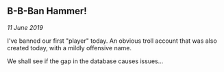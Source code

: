 B-B-Ban Hammer!
---
_11 June 2019_

I've banned our first "player" today. An obvious troll account that was also created today, with a mildly offensive name.

We shall see if the gap in the database causes issues...


